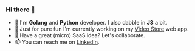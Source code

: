 ### Hi there 👋

- :raising_hand: I'm **Golang** and **Python** developer. I also dabble in **JS** a bit.
- 🔭 Just for pure fun I'm currently working on my [Video Store](https://github.com/vlatan/video-store) web app.
- 👯 Have a great (micro) SaaS idea? Let's collaborate.
- 📫 You can reach me on [LinkedIn](https://www.linkedin.com/in/vlatan/).

<!--
**vlatan/vlatan** is a ✨ _special_ ✨ repository because its `README.md` (this file) appears on your GitHub profile.

Here are some ideas to get you started:

- 🔭 I’m currently working on ...
- 🌱 I’m currently learning ...
- 👯 I’m looking to collaborate on ...
- 🤔 I’m looking for help with ...
- 💬 Ask me about ...
- 📫 How to reach me: ...
- 😄 Pronouns: ...
- ⚡ Fun fact: ...
-->
